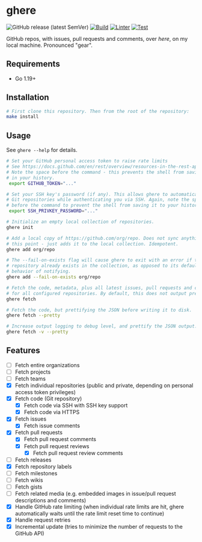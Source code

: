 # ghere

![GitHub release (latest SemVer)](https://img.shields.io/github/v/release/informalsystems/ghere)
[![Build](https://github.com/informalsystems/ghere/actions/workflows/build.yml/badge.svg)](https://github.com/informalsystems/ghere/actions/workflows/build.yml)
[![Linter](https://github.com/informalsystems/ghere/actions/workflows/lint.yml/badge.svg)](https://github.com/informalsystems/ghere/actions/workflows/lint.yml)
[![Test](https://github.com/informalsystems/ghere/actions/workflows/tests.yml/badge.svg)](https://github.com/informalsystems/ghere/actions/workflows/tests.yml)

GitHub repos, with issues, pull requests and comments, over _here_, on my local
machine. Pronounced "gear".

## Requirements

* Go 1.19+

## Installation

```bash
# First clone this repository. Then from the root of the repository:
make install
```

## Usage

See `ghere --help` for details.

```bash
# Set your GitHub personal access token to raise rate limits
# See https://docs.github.com/en/rest/overview/resources-in-the-rest-api#rate-limiting
# Note the space before the command - this prevents the shell from saving it
# in your history.
 export GITHUB_TOKEN="..."

# Set your SSH key's password (if any). This allows ghere to automatically pull
# Git repositories while authenticating you via SSH. Again, note the space
# before the command to prevent the shell from saving it to your history.
 export SSH_PRIVKEY_PASSWORD="..."

# Initialize an empty local collection of repositories.
ghere init

# Add a local copy of https://github.com/org/repo. Does not sync anything at
# this point - just adds it to the local collection. Idempotent.
ghere add org/repo

# The --fail-on-exists flag will cause ghere to exit with an error if the
# repository already exists in the collection, as opposed to its default
# behavior of notifying.
ghere add --fail-on-exists org/repo

# Fetch the code, metadata, plus all latest issues, pull requests and comments
# for all configured repositories. By default, this does not output pretty JSON.
ghere fetch

# Fetch the code, but prettifying the JSON before writing it to disk.
ghere fetch --pretty

# Increase output logging to debug level, and prettify the JSON output.
ghere fetch -v --pretty
```

## Features

- [ ] Fetch entire organizations
- [ ] Fetch projects
- [ ] Fetch teams
- [x] Fetch individual repositories (public and private, depending on personal
  access token privileges)
- [x] Fetch code (Git repository)
  - [x] Fetch code via SSH with SSH key support
  - [x] Fetch code via HTTPS
- [x] Fetch issues
  - [x] Fetch issue comments
- [x] Fetch pull requests
  - [x] Fetch pull request comments
  - [x] Fetch pull request reviews
    - [x] Fetch pull request review comments
- [ ] Fetch releases
- [x] Fetch repository labels
- [ ] Fetch milestones
- [ ] Fetch wikis
- [ ] Fetch gists
- [ ] Fetch related media (e.g. embedded images in issue/pull request
  descriptions and comments)
- [x] Handle GitHub rate limiting (when individual rate limits are hit, ghere
  automatically waits until the rate limit reset time to continue)
- [x] Handle request retries
- [x] Incremental update (tries to minimize the number of requests to the GitHub
  API)
